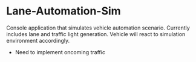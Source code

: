 # Lane-Automation-Sim
Console application that simulates vehicle automation scenario.
Currently includes lane and traffic light generation.
Vehicle will react to simulation environment accordingly.

* Need to implement oncoming traffic
